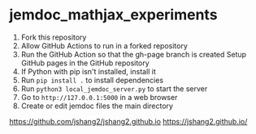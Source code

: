# jemdoc_mathjax_experiments

1. Fork this repository
2. Allow GitHub Actions to run in a forked repository
3. Run the GitHub Action so that the gh-page branch is created
Setup GitHub pages in the GitHub repository
4. If Python with pip isn't installed, install it
5. Run `pip install .` to install dependencies
6. Run `python3 local_jemdoc_server.py` to start the server
7. Go to `http://127.0.0.1:5000` in a web browser
8. Create or edit jemdoc files the main directory

https://github.com/jshang2/jshang2.github.io
https://jshang2.github.io/

